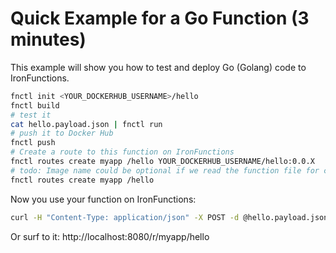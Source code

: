 # Quick Example for a Go Function (3 minutes)

This example will show you how to test and deploy Go (Golang) code to IronFunctions.

```sh
fnctl init <YOUR_DOCKERHUB_USERNAME>/hello
fnctl build
# test it
cat hello.payload.json | fnctl run
# push it to Docker Hub
fnctl push
# Create a route to this function on IronFunctions
fnctl routes create myapp /hello YOUR_DOCKERHUB_USERNAME/hello:0.0.X
# todo: Image name could be optional if we read the function file for creating the route. Then command could be:
fnctl routes create myapp /hello
```

Now you use your function on IronFunctions:

 ```sh
 curl -H "Content-Type: application/json" -X POST -d @hello.payload.json http://localhost:8080/r/myapp/hello
 ```

Or surf to it: http://localhost:8080/r/myapp/hello
